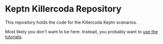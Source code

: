 # Keptn Killercoda Repository

This repository holds the code for the Killercoda Keptn scenarios.

Most likely you don't want to be here. Instead, you probably want to [use the tutorials](https://killercoda.com/keptn).

